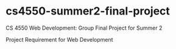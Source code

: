 # cs4550-summer2-final-project
CS 4550 Web Development: Group Final Project for Summer 2


Project Requirement for Web Development
